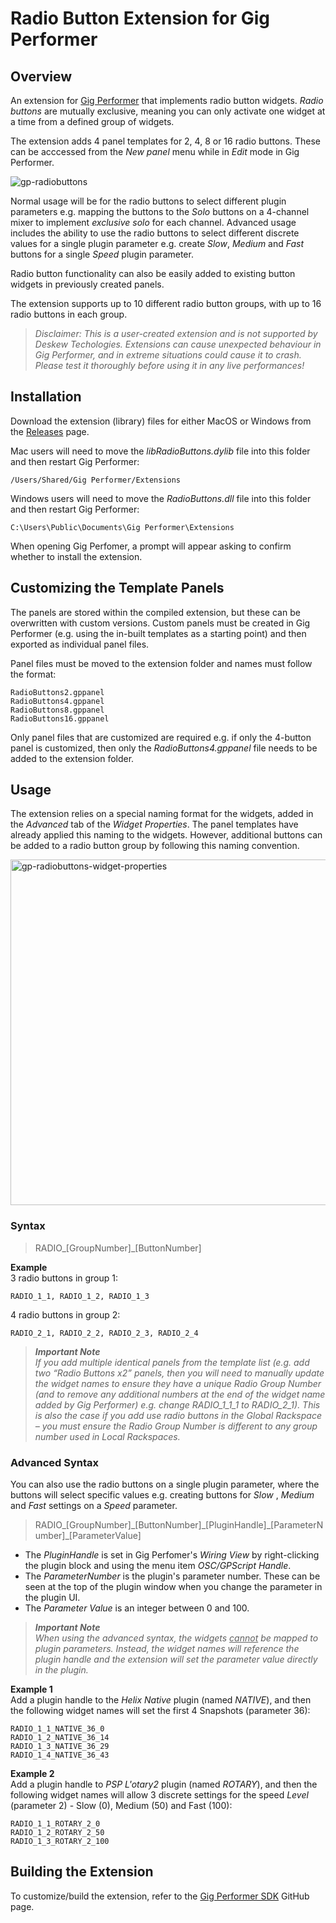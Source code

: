# Radio Button Extension for Gig Performer

## Overview
An extension for [Gig Performer](https://gigperformer.com) that implements radio button widgets. _Radio buttons_ are mutually exclusive, meaning you can only activate one widget at a time from a defined group of widgets.

The extension adds 4 panel templates for 2, 4, 8 or 16 radio buttons. These can be acccessed from the _New panel_ menu while in _Edit_ mode in Gig Performer.

![gp-radiobuttons](https://user-images.githubusercontent.com/107261652/173212168-8d1d10c9-0a50-45f5-a2c8-b1b6c1183666.gif)

Normal usage will be for the radio buttons to select different plugin parameters e.g. mapping the buttons to the _Solo_ buttons on a 4-channel mixer to implement _exclusive solo_ for each channel. Advanced usage includes the ability to use the radio buttons to select different discrete values for a single plugin parameter e.g. create _Slow_, _Medium_ and _Fast_ buttons for a single _Speed_ plugin parameter.

Radio button functionality can also be easily added to existing button widgets in previously created panels.

The extension supports up to 10 different radio button groups, with up to 16 radio buttons in each group.

> _Disclaimer: This is a user-created extension and is not supported by Deskew Techologies. Extensions can cause unexpected behaviour in Gig Performer, and in extreme situations could cause it to crash. Please test it thoroughly before using it in any live performances!_

## Installation

Download the extension (library) files for either MacOS or Windows from the [Releases](https://github.com/gp-rank13/gp-radiobuttons/releases) page.  

Mac users will need to move the _libRadioButtons.dylib_ file into this folder and then restart Gig Performer:
```
/Users/Shared/Gig Performer/Extensions
```
Windows users will need to move the _RadioButtons.dll_ file into this folder and then restart Gig Performer:
```
C:\Users\Public\Documents\Gig Performer\Extensions
```
When opening Gig Perfomer, a prompt will appear asking to confirm whether to install the extension.

## Customizing the Template Panels

The panels are stored within the compiled extension, but these can be overwritten with custom versions. Custom panels must be created in Gig Performer (e.g. using the in-built templates as a starting point) and then exported as individual panel files.  

Panel files must be moved to the extension folder and names must follow the format:
```
RadioButtons2.gppanel
RadioButtons4.gppanel
RadioButtons8.gppanel
RadioButtons16.gppanel
```
Only panel files that are customized are required e.g. if only the 4-button panel is customized, then only the _RadioButtons4.gppanel_ file needs to be added to the extension folder.

## Usage

The extension relies on a special naming format for the widgets, added in the _Advanced_ tab of the _Widget Properties_. The panel templates have already applied this naming to the widgets. However, additional buttons can be added to a radio button group by following this naming convention.

<img width="553" alt="gp-radiobuttons-widget-properties" src="https://user-images.githubusercontent.com/107261652/173212382-7e43735e-c3f1-4c4a-b2f0-9108003ed884.png">

<br />

### Syntax

> RADIO\_[GroupNumber]\_[ButtonNumber]

__Example__  
3 radio buttons in group 1:
```
RADIO_1_1, RADIO_1_2, RADIO_1_3
```
4 radio buttons in group 2:
```
RADIO_2_1, RADIO_2_2, RADIO_2_3, RADIO_2_4
```
> **_Important Note_**  
_If you add multiple identical panels from the template list (e.g. add two “Radio Buttons x2” panels, then you will need to manually update the widget names to ensure they have a unique Radio Group Number (and to remove any additional numbers at the end of the widget name added by Gig Performer) e.g. change RADIO_1_1_1 to RADIO_2_1). This is also the case if you add use radio buttons in the Global Rackspace – you must ensure the Radio Group Number is different to any group number used in Local Rackspaces._

### Advanced Syntax

You can also use the radio buttons on a single plugin parameter, where the buttons will select specific values e.g. creating buttons for _Slow_ , _Medium_ and _Fast_ settings on a _Speed_ parameter.

> RADIO\_[GroupNumber]\_[ButtonNumber]\_[PluginHandle]\_[ParameterNumber]\_[ParameterValue]

- The _PluginHandle_ is set in Gig Perfomer's _Wiring View_ by right-clicking the plugin block and using the menu item _OSC/GPScript Handle_.   
- The _ParameterNumber_ is the plugin's parameter number. These can be seen at the top of the plugin window when you change the parameter in the plugin UI. 
- The _Parameter Value_ is an integer between 0 and 100.  
 

> **_Important Note_**  
_When using the advanced syntax, the widgets <u>cannot</u> be mapped to plugin parameters. Instead, the widget names will reference the plugin handle and the extension will set the parameter value directly in the plugin._

__Example 1__  
Add a plugin handle to the _Helix Native_ plugin (named _NATIVE_), and then the following widget names will set the first 4 Snapshots (parameter 36):
```
RADIO_1_1_NATIVE_36_0
RADIO_1_2_NATIVE_36_14
RADIO_1_3_NATIVE_36_29
RADIO_1_4_NATIVE_36_43
```

__Example 2__  
Add a plugin handle to _PSP L'otary2_ plugin (named _ROTARY_), and then the following widget names will allow 3 discrete settings for the speed _Level_ (parameter 2) - Slow (0), Medium (50) and Fast (100): 
```
RADIO_1_1_ROTARY_2_0
RADIO_1_2_ROTARY_2_50
RADIO_1_3_ROTARY_2_100
```

## Building the Extension

To customize/build the extension, refer to the [Gig Performer SDK](https://github.com/gigperformer/gp-sdk) GitHub page.

